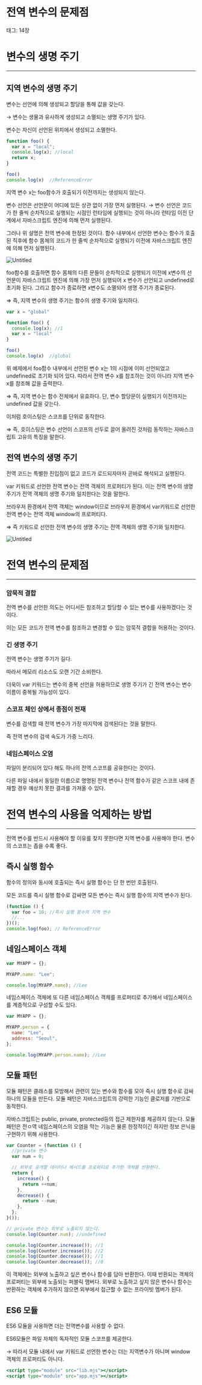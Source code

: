 # 전역 변수의 문제점

태그: 14장

# 변수의 생명 주기

---

## 지역 변수의 생명 주기

변수는 선언에 의해 생성되고 할당을 통해 값을 갖는다. 

→ 변수는 생물과 유사하게 생성되고 소멸되는 생명 주기가 있다.

변수는 자신이 선언된 위치에서 생성되고 소멸한다. 

```jsx
function foo() {
  var x = "local";
  console.log(x); //local
  return x;
}

foo()
console.log(x)  //ReferenceError
```

지역 변수 x는 foo함수가 호출되기 이전까지는 생성되지 않는다.

변수 선언은 선언문이 어디에 있든 상관 없이 가장 먼저 실행된다. 
→ 변수 선언은 코드가 한 줄씩 순차적으로 실행되는 시점인 런타임에 실행되는 것이 아니라 런타임 이전 단계에서 자바스크립트 엔진에 의해 먼저 실행된다.

그러나 위 설명은 전역 변수에 한정된 것이다. 함수 내부에서 선언한 변수는 함수가 호출된 직후에 함수 몸체의 코드가 한 줄씩 순차적으로 실행되기 이전에 자바스크립트 엔진에 의해 먼저 실행된다.

![Untitled](%E1%84%8C%E1%85%A5%E1%86%AB%E1%84%8B%E1%85%A7%E1%86%A8%20%E1%84%87%E1%85%A7%E1%86%AB%E1%84%89%E1%85%AE%E1%84%8B%E1%85%B4%20%E1%84%86%E1%85%AE%E1%86%AB%E1%84%8C%E1%85%A6%E1%84%8C%E1%85%A5%E1%86%B7%2044befd1f22124578b5c97c04e336f52b/Untitled.png)

foo함수를 호출하면 함수 몸체의 다른 문들이 순차적으로 실행되기 이전에 x변수의 선언문이 자바스크립트 엔진에 의해 가장 먼저 실행되어 x 변수가 선언되고 undefined로 초기화 된다. 그리고 함수가 종료하면 x변수도 소멸되어 생명 주기가 종료된다.

⇒ 즉, 지역 변수의 생명 주기는 함수의 생명 주기와 일치하다.

```jsx
var x = "global"

function foo() {
  console.log(x); //1
  var x = "local"
}

foo()
console.log(x)  //global
```

위 예제에서 foo함수 내부에서 선언된 변수 x는 1의 시점에 이미 선언되었고 undefined로 초기화 되어 있다. 따라서 전역 변수 x를 참조하는 것이 아니라 지역 변수 x를 참조해 값을 출력한다.

⇒ 즉, 지역 변수는 함수 전체에서 유효하다. 단, 변수 할당문이 실행되기 이전까지는 undefined 값을 갖는다.

이처럼 호이스팅은 스코프를 단위로 동작한다.

⇒ 즉, 호이스팅은 변수 선언이 스코프의 선두로 끌어 올려진 것처럼 동작하는 자바스크립트 고유의 특징을 말한다.

## 전역 변수의 생명 주기

전역 코드는 특별한 진입점이 없고 코드가 로드되자마자 곧바로 해석되고 실행된다.

var 키워드로 선언한 전역 변수는 전역 객체의 프로퍼티가 된다. 이는 전역 변수의 생명 주기가 전역 객체의 생명 주기와 일치한다는 것을 말한다.

브라우저 환경에서 전역 객체는 window이므로 브라우저 환경에서 var키워드로 선언한 전역 변수는 전역 객체 window의 프로퍼티다.

⇒ 즉 키워드로 선언한 전역 변수의 생명 주기는 전역 객체의 생명 주기와 일치한다.

![Untitled](%E1%84%8C%E1%85%A5%E1%86%AB%E1%84%8B%E1%85%A7%E1%86%A8%20%E1%84%87%E1%85%A7%E1%86%AB%E1%84%89%E1%85%AE%E1%84%8B%E1%85%B4%20%E1%84%86%E1%85%AE%E1%86%AB%E1%84%8C%E1%85%A6%E1%84%8C%E1%85%A5%E1%86%B7%2044befd1f22124578b5c97c04e336f52b/Untitled%201.png)

# 전역 변수의 문제점

---

### 암묵적 결합

전역 변수를 선언한 의도는 어디서든 참조하고 할당할 수 있는 변수를 사용하겠다는 것이다.

이는 모든 코드가 전역 변수를 참조하고 변경할 수 있는 암묵적 결합을 허용하는 것이다.

### 긴 생명 주기

전역 변수는 생명 주기가 길다.

따라서 메모리 리소스도 오랜 기간 소비한다. 

더욱이 var 키워드는 변수의 중복 선언을 허용하므로 생명 주기가 긴 전역 변수는 변수 이름이 중복될 가능성이 있다.

### 스코프 체인 상에서 종점이 전재

변수를 검색할 때 전역 변수가 가장 마지막에 검색된다는 것을 말한다.

즉 전역 변수의 검색 속도가 가증 느리다. 

### 네임스페이스 오염

파일이 분리되어 있다 해도 하나의 전역 스코프를 공유한다는 것이다.

다른 파일 내에서 동일한 이름으로 명명된 전역 변수나 전역 함수가 같은 스코프 내에 존재할 경우 예상치 못한 결과를 가져올 수 있다.

# 전역 변수의 사용을 억제하는 방법

---

전역 변수를 반드시 사용해야 할 이유를 찾지 못한다면 지역 변수를 사용해야 한다. 변수의 스코프는 좁을 수록 좋다.

## 즉시 실행 함수

함수의 정의와 동시에 호출되는 즉시 실행 함수는 단 한 번만 호출된다.

모든 코드를 즉시 실행 함수로 감싸면 모든 변수는 즉시 실행 함수의 지역 변수가 된다.

```jsx
(function () {
  var foo = 10; //즉시 실행 함수의 지역 변수
  //...
})();
console.log(foo); // ReferenceError
```

## 네임스페이스 객체

```jsx
var MYAPP = {};

MYAPP.name: "Lee";

console.log(MYAPP.name); //Lee
```

네임스페이스 객체에 또 다른 네임스페이스 객체를 프로퍼티로 추가해서 네임스페이스를 계층적으로 구성할 수도 있다.

```jsx
var MYAPP = {};

MYAPP.person = {
  name: "Lee",
  address: "Seoul",
};

console.log(MYAPP.person.name); //Lee
```

## 모듈 패턴

모듈 패턴은 클래스를 모방해서 관련이 있는 변수와 함수를 모아 즉시 실행 함수로 감싸 하나의 모듈을 만든다.
모듈 패턴은 자바스크립트의 강력한 기능인 클로저를 기반으로 동작한다.

자바스크립트는 public, private, protected등의 접근 제한자를 제공하지 않는다. 모듈 패턴은 전ㅇ역 네임스페이스의 오염을 막는 기능은 물론 한정적이긴 하지만 정보 은닉을 구현하기 위해 사용한다.

```jsx
var Counter = (function () {
  //private 변수
  var num = 0;

  // 외부로 공개할 데이터나 메서드를 프로퍼티로 추가한 객체를 반환한다.
  return {
    increase() {
      return ++num;
    },
    decrease() {
      return --num;
    },
  };
}());

// private 변수는 외부로 노출되지 않는다.
console.log(Counter.num); //undefined

console.log(Counter.increase()); //1
console.log(Counter.increase()); //2
console.log(Counter.decrease()); //1
console.log(Counter.decrease()); //0
```

이 객체에는 외부에 노출하고 싶은 변수나 함수를 담아 반환한다. 이때 반환되는 객체의 프로퍼티는 외부에 노출되는 퍼블릭 맴버다.
외부로 노출하고 싶지 않은 변수나 함수는 반환하는 객체에 추가하지 않으면 외부에서 접근할 수 없는 프라이빗 멤버가 된다.

## ES6 모듈

ES6 모듈을 사용하면 더는 전역변수를 사용할 수 없다.

ES6모듈은 파일 자체의 독자적인 모듈 스코프를 제공한다.

→ 따라서 모듈 내에서 var 키워드로 선언한 변수는 더는 지역변수가 아니며  window 객체의 프로퍼티도 아니다.

```jsx
<script type="module" src="lib.mjs"></script> 
<script type="module" src="app.mjs"></script>
```